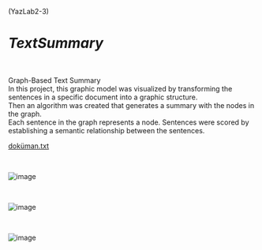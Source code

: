 (YazLab2-3)
</br>
# *TextSummary*
</br>

Graph-Based Text Summary
</br>
In this project, this graphic model was visualized by transforming the sentences in a specific document into a graphic structure.
</br>
Then an algorithm was created that generates a summary with the nodes in the graph.
</br>
Each sentence in the graph represents a node. Sentences were scored by establishing a semantic relationship between the sentences.
</br>

[doküman.txt](https://github.com/ilaydax/TextSummary/files/12012196/dokuman.txt)
 
</br>
 
 ![image](https://github.com/ilaydax/TextSummary/assets/93269919/04d2845c-bdbf-40f5-bbf8-25a8265a50d0)

</br>
 
 ![image](https://github.com/ilaydax/TextSummary/assets/93269919/83c00b36-bb0c-4944-a304-720e1c1b38aa)

 </br>
 
 ![image](https://github.com/ilaydax/TextSummary/assets/93269919/cf112cbd-48aa-4438-89e3-7223f1bdd90d)

